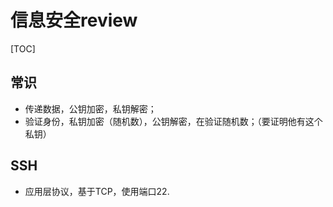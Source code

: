 # 信息安全review

[TOC]

## 常识

- 传递数据，公钥加密，私钥解密；
- 验证身份，私钥加密（随机数），公钥解密，在验证随机数；（要证明他有这个私钥）

## SSH

- 应用层协议，基于TCP，使用端口22.